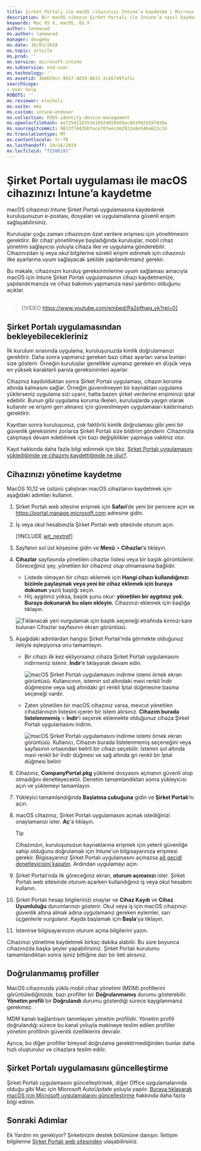 ```yaml
---
title: Şirket Portalı ile macOS cihazınızı Intune’a kaydetme | Microsoft Docs
description: Bir macOS cihazın Şirket Portalı ile Intune’a nasıl kaydedildiği açıklanır
keywords: Mac OS X, macOS, OS X
author: lenewsad
ms.author: lanewsad
manager: dougeby
ms.date: 10/03/2018
ms.topic: article
ms.prod: ''
ms.service: microsoft-intune
ms.subservice: end-user
ms.technology: ''
ms.assetid: 3bb659cc-9b57-4d19-8631-2c26749fa71c
searchScope:
- User help
ROBOTS: ''
ms.reviewer: elocholi
ms.suite: ems
ms.custom: intune-enduser
ms.collection: M365-identity-device-management
ms.openlocfilehash: ee725d118353e18924858569ac861992d19f839a
ms.sourcegitcommit: 9013f7442bbface78feecde2922e8e546a622c16
ms.translationtype: MT
ms.contentlocale: tr-TR
ms.lasthandoff: 10/16/2019
ms.locfileid: "72506191"
---
```

# <a name="enroll-your-macos-device-in-intune-with-the-company-portal-app"></a>Şirket Portalı uygulaması ile macOS cihazınızı Intune’a kaydetme

macOS cihazınızı Intune Şirket Portalı uygulamasına kaydederek kuruluşunuzun e-postası, dosyaları ve uygulamalarına güvenli erişim sağlayabilirsiniz.

Kuruluşlar çoğu zaman cihazınızın özel verilere erişmesi için yönetilmesini gerektirir. Bir cihaz yönetilmeye başladığında kuruluşlar, mobil cihaz yönetimi sağlayıcısı yoluyla cihaza ilke ve uygulama gönderebilir. Cihazınızdan iş veya okul bilgilerine sürekli erişim edinmek için cihazınızı ilke ayarlarına uyum sağlayacak şekilde yapılandırmanız gerekir.  

Bu makale, cihazınızın kuruluş gereksinimlerine uyum sağlaması amacıyla macOS için Intune Şirket Portalı uygulamasının cihazı kaydetmenize, yapılandırmanıza ve cihaz bakımını yapmanıza nasıl yardımcı olduğunu açıklar.  
</br>
> [!VIDEO https://www.youtube.com/embed/Pa2pfhwq_yk?rel=0]

## <a name="what-to-expect-from-the-company-portal-app"></a>Şirket Portalı uygulamasından bekleyebilecekleriniz

İlk kurulum sırasında uygulama, kuruluşunuzda kimlik doğrulamanızı gerektirir. Daha sonra yapmanız gereken bazı cihaz ayarları varsa bunları size gösterir. Örneğin kuruluşlar genellikle uymanız gereken en düşük veya en yüksek karakterli parola gereksinimleri ayarlar.    

Cihazınız kaydolduktan sonra Şirket Portalı uygulaması, cihazın koruma altında kalmasını sağlar. Örneğin güvenilmeyen bir kaynaktan uygulama yüklerseniz uygulama sizi uyarır, hatta bazen şirket verilerine erişiminizi iptal edebilir. Bunun gibi uygulama koruma ilkeleri, kuruluşlarda yaygın olarak kullanılır ve erişimi geri almanız için güvenilmeyen uygulamaları kaldırmanızı gerektirir.

Kayıttan sonra kuruluşunuz, çok faktörlü kimlik doğrulaması gibi yeni bir güvenlik gereksinimi zorlarsa Şirket Portalı size bildirim gönderir. Cihazınızla çalışmaya devam edebilmek için bazı değişiklikler yapmaya vaktiniz olur.  

Kayıt hakkında daha fazla bilgi edinmek için bkz. [Şirket Portalı uygulamasını yüklediğimde ve cihazımı kaydettiğimde ne olur?](what-happens-if-you-install-the-Company-Portal-app-and-enroll-your-device-in-intune-macos.md).  

## <a name="get-your-device-managed"></a>Cihazınızı yönetime kaydetme  
MacOS 10,12 ve üstünü çalıştıran macOS cihazlarını kaydetmek için aşağıdaki adımları kullanın.   


1. Şirket Portalı web sitesine erişmek için __Safari__’de yeni bir pencere açın ve https://portal.manage.microsoft.com adresine gidin.  

2. İş veya okul hesabınızla Şirket Portalı web sitesinde oturum açın.

   [!INCLUDE [wit_nextref](includes/end-user-password-guidance.md)]


3. Sayfanın sol üst köşesine gidin ve **Menü** > **Cihazlar**’a tıklayın.  

4. __Cihazlar__ sayfasında yönetilen cihazlar listesi veya bir başlık görüntülenir. Göreceğiniz şey, yönetilen bir cihazınız olup olmamasına bağlıdır. 
    * Listede olmayan bir cihazı eklemek için **Hangi cihazı kullandığınızı bizimle paylaşmak veya yeni bir cihaz eklemek için buraya dokunun** yazılı başlığı seçin.
    * Hiç aygıtınız yoksa, başlık şunu okur: **yönetilen bir aygıtınız yok. Buraya dokunarak bu olanı ekleyin.** Cihazınızı eklemek için başlığa tıklayın.  

     ![Tıklanacak yeri vurgulamak için başlık seçeneği etrafında kırmızı kare bulunan Cihazlar sayfasının ekran görüntüsü.](./media/CP-enroll-MACOS-1808.png)  
5. Aşağıdaki adımlardan hangisi Şirket Portalı’nda görmekte olduğunuz iletiyle eşleşiyorsa onu tamamlayın.  
    * Bir cihazı ilk kez ekliyorsanız cihaza Şirket Portalı uygulamasını indirmeniz istenir. **İndir**’e tıklayarak devam edin.  

         ![macOS Şirket Portalı uygulamasını indirme istemi örnek ekran görüntüsü. Kullanıcının, istemin sol altındaki mavi renkli İndir düğmesine veya sağ altındaki gri renkli İptal düğmesine basma seçeneği vardır.](./media/CP-enroll-download-macOS-1808.png)  

    * Zaten yönetilen bir macOS cihazınız varsa, mevcut yönetilen cihazlarınızın listesini içeren bir istem alırsınız. **Cihazım burada listelenmemiş** > **İndir**’i seçerek eklemekte olduğunuz cihaza Şirket Portalı uygulamasını indirin.  

         ![macOS Şirket Portalı uygulamasını indirme istemi örnek ekran görüntüsü. Kullanıcı, *Cihazım burada listelenmemiş* seçeneğini veya sayfasının ortasından belirli bir cihazı seçebilir. İstemin sol altında mavi renkli bir İndir düğmesi ve sağ altında gri renkli bir İptal düğmesi belirir](./media/cp-mac-os-device-isnt-here-1808.png)  

6. Cihazınız, **CompanyPortal.pkg** yükleme dosyasını açmanın güvenli olup olmadığını denetleyecektir. Denetim tamamlandıktan sonra yükleyicisi açın ve yüklemeyi tamamlayın.  

7. Yükleyici tamamlandığında **Başlatma çubuğuna** gidin ve **Şirket Portalı**’nı açın.  

8. macOS cihazınız, Şirket Portalı uygulamasını açmak istediğinizi onaylamanızı ister. **Aç**'a tıklayın.  

   > [!TIP]
   > Cihazınızın, kuruluşunuzun kaynaklarına erişmek için yeterli güvenliğe sahip olduğunu doğrulamak için Intune'un bilgisayarınıza erişmesi gerekir. Bilgisayarınız Şirket Portalı uygulamasını açmazsa [ağ geçidi denetleyicisini kapatın](https://support.apple.com/HT202491). Ardından uygulamayı açın.

9. Şirket Portalı’nda ilk göreceğiniz ekran, **oturum açmanızı** ister. Şirket Portalı web sitesinde oturum açarken kullandığınız iş veya okul hesabını kullanın.

10. Şirket Portalı hesap bilgilerinizi onaylar ve **Cihaz Kaydı** ve **Cihaz Uyumluluğu** durumlarınızı gösterir. Okul veya iş için macOS cihazınızı güvenlik altına almak adına uygulamanız gereken eylemler, sarı üçgenlerle vurgulanır. Kayda başlamak için **Başla**’ya tıklayın. 

11. İstenirse bilgisayarınızın oturum açma bilgilerini yazın.  

Cihazınızı yönetime kaydetmek birkaç dakika alabilir. Bu süre boyunca cihazınızda başka şeyler yapabilirsiniz. Şirket Portalı kurulumu tamamlandıktan sonra işiniz bittiğine dair bir ileti alırsınız.  

## <a name="unverified-profiles"></a>Doğrulanmamış profiller
MacOS cihazınızda yüklü mobil cihaz yönetimi (MDM) profillerini görüntülediğinizde, bazı profiller bir **Doğrulanmamış** durumu gösterebilir. **Yönetim profili** bir **Doğrulandı** durumu gösterdiği sürece kaygılanmanız gerekmez.  

MDM kanalı bağlantısını tanımlayan yönetim profilidir. Yönetim profili doğrulandığı sürece bu kanal yoluyla makineye teslim edilen profiller yönetim profilinin güvenlik özelliklerini devralır.

Ayrıca, bu diğer profiller bireysel doğrulama gerektirmediğinden bunlar daha hızlı oluşturulur ve cihazlara teslim edilir. 

## <a name="updating-the-company-portal-app"></a>Şirket Portalı uygulamasını güncelleştirme

Şirket Portalı uygulamasını güncelleştirmek, diğer Office uygulamalarında olduğu gibi Mac için Microsoft AutoUpdate yoluyla yapılır. [Buraya tıklayarak macOS için Microsoft uygulamalarını güncelleştirme](https://support.office.com/article/Check-for-Office-for-Mac-updates-automatically-bfd1e497-c24d-4754-92ab-910a4074d7c1) hakkında daha fazla bilgi edinin.  

## <a name="next-steps"></a>Sonraki Adımlar  
Ek Yardım mı gerekiyor? Şirketinizin destek bölümüne danışın. İletişim bilgilerine [Şirket Portalı web sitesinden](https://go.microsoft.com/fwlink/?linkid=2010980) ulaşabilirsiniz.  


